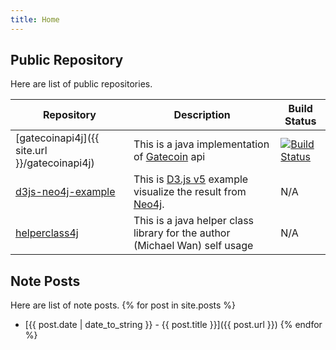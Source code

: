 ```yaml
---
title: Home
---
```


## Public Repository
Here are list of public repositories.

Repository | Description | Build Status
---------- | ----------- | ------------
[gatecoinapi4j]({{ site.url }}/gatecoinapi4j) | This is a java implementation of [Gatecoin](https://gatecoin.com) api | [![Build Status](https://travis-ci.org/micwan88/gatecoinapi4j.svg?branch=master)](https://travis-ci.org/micwan88/gatecoinapi4j)
[d3js-neo4j-example](https://github.com/micwan88/d3js-neo4j-example) | This is [D3.js v5](https://d3js.org/) example visualize the result from [Neo4j](https://neo4j.com/). | N/A
[helperclass4j](https://github.com/micwan88/helperclass4j) | This is a java helper class library for the author (Michael Wan) self usage | N/A

## Note Posts
Here are list of note posts.
{% for post in site.posts %}
- [{{ post.date | date_to_string }} - {{ post.title }}]({{ post.url }})
{% endfor %}
